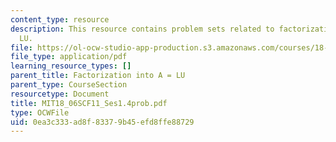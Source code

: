 ```yaml
---
content_type: resource
description: This resource contains problem sets related to factorization into A =
  LU.
file: https://ol-ocw-studio-app-production.s3.amazonaws.com/courses/18-06sc-linear-algebra-fall-2011/0ea3c333ad8f83379b45efd8ffe88729_MIT18_06SCF11_Ses1.4prob.pdf
file_type: application/pdf
learning_resource_types: []
parent_title: Factorization into A = LU
parent_type: CourseSection
resourcetype: Document
title: MIT18_06SCF11_Ses1.4prob.pdf
type: OCWFile
uid: 0ea3c333-ad8f-8337-9b45-efd8ffe88729
---
```

